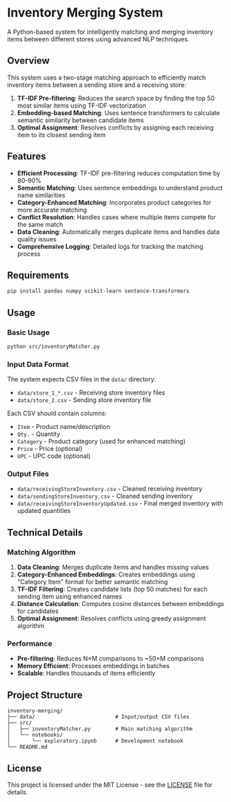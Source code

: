 # Inventory Merging System

A Python-based system for intelligently matching and merging inventory items between different stores using advanced NLP techniques.

## Overview

This system uses a two-stage matching approach to efficiently match inventory items between a sending store and a receiving store:

1. **TF-IDF Pre-filtering**: Reduces the search space by finding the top 50 most similar items using TF-IDF vectorization
2. **Embedding-based Matching**: Uses sentence transformers to calculate semantic similarity between candidate items
3. **Optimal Assignment**: Resolves conflicts by assigning each receiving item to its closest sending item

## Features

- **Efficient Processing**: TF-IDF pre-filtering reduces computation time by 80-90%
- **Semantic Matching**: Uses sentence embeddings to understand product name similarities
- **Category-Enhanced Matching**: Incorporates product categories for more accurate matching
- **Conflict Resolution**: Handles cases where multiple items compete for the same match
- **Data Cleaning**: Automatically merges duplicate items and handles data quality issues
- **Comprehensive Logging**: Detailed logs for tracking the matching process

## Requirements

```bash
pip install pandas numpy scikit-learn sentence-transformers
```

## Usage

### Basic Usage

```bash
python src/inventoryMatcher.py
```

### Input Data Format

The system expects CSV files in the `data/` directory:

- `data/store_1_*.csv` - Receiving store inventory files
- `data/store_2.csv` - Sending store inventory file

Each CSV should contain columns:
- `Item` - Product name/description
- `Qty.` - Quantity
- `Category` - Product category (used for enhanced matching)
- `Price` - Price (optional)
- `UPC` - UPC code (optional)

### Output Files

- `data/receivingStoreInventory.csv` - Cleaned receiving inventory
- `data/sendingStoreInventory.csv` - Cleaned sending inventory  
- `data/receivingStoreInventoryUpdated.csv` - Final merged inventory with updated quantities

## Technical Details

### Matching Algorithm

1. **Data Cleaning**: Merges duplicate items and handles missing values
2. **Category-Enhanced Embeddings**: Creates embeddings using "Category Item" format for better semantic matching
3. **TF-IDF Filtering**: Creates candidate lists (top 50 matches) for each sending item using enhanced names
4. **Distance Calculation**: Computes cosine distances between embeddings for candidates
5. **Optimal Assignment**: Resolves conflicts using greedy assignment algorithm

### Performance

- **Pre-filtering**: Reduces N×M comparisons to ~50×M comparisons
- **Memory Efficient**: Processes embeddings in batches
- **Scalable**: Handles thousands of items efficiently

## Project Structure

```
inventory-merging/
├── data/                          # Input/output CSV files
├── src/
│   ├── inventoryMatcher.py        # Main matching algorithm
│   └── notebooks/
│       └── exploratory.ipynb      # Development notebook
└── README.md
```

## License

This project is licensed under the MIT License - see the [LICENSE](LICENSE) file for details.